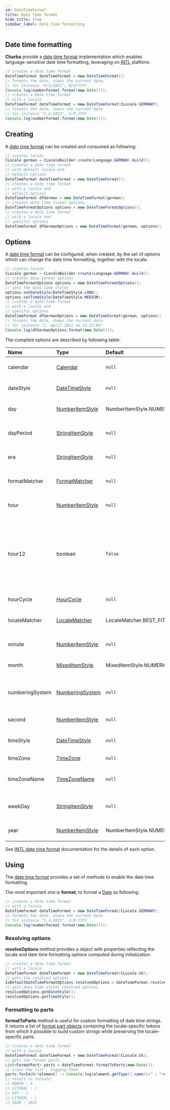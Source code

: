 ```yaml
---
id: DateTimeFormat
title: Date time format
hide_title: true
sidebar_label: Date time formatting
---
```

## Date time formatting

**Charba** provide a [date time format](https://pepstock-org.github.io/Charba/5.2/org/pepstock/charba/client/intl/DateTimeFormat.html) implementation which enables language-sensitive date time formatting, leveraging on [INTL](https://developer.mozilla.org/en-US/docs/Web/JavaScript/Reference/Global_Objects/Intl/DateTimeFormat) platform.

```java
// creates a date time format
DateTimeFormat dateTimeFormat = new DateTimeFormat();
// formats the date, shows the current date, 
// for instance "4/1/2021", M/d/YYYY
Console.log(numberFormat.format(new Date()));
// creates a date time format 
// with a locale
DateTimeFormat dateTimeFormat = new DateTimeFormat(CLocale.GERMANY);
// formats the date, shows the current date 
// for instance "1.4.2021", d.M.YYYY
Console.log(numberFormat.format(new Date()));
```

## Creating

A [date time format](https://pepstock-org.github.io/Charba/5.2/org/pepstock/charba/client/intl/DateTimeFormat.html) can be created and consumed as following: 

```java
// creates locale
CLocale german = CLocaleBuilder.create(Language.GERMAN).build();
// creates a date time format
// with default locale and
// default options
DateTimeFormat dateTimeFormat = new DateTimeFormat();
// creates a date time format
// with a locale and
// default options
DateTimeFormat dfGerman = new DateTimeFormat(german);
// creates date time format options
DateTimeFormatOptions options = new DateTimeFormatOptions();
// creates a date time format
// with a locale and
// specific options
DateTimeFormat dfGermanOptions = new DateTimeFormat(german, options);
```

## Options

A [date time format](https://pepstock-org.github.io/Charba/5.2/org/pepstock/charba/client/intl/DateTimeFormat.html) can be configured, when created, by the set of options which can change the date time formatting, together with the locale.

```java
// creates locale
CLocale german = CLocaleBuilder.create(Language.GERMAN).build();
// creates date format options
DateTimeFormatOptions options = new DateTimeFormatOptions();
// sets the date time styles
options.setDateStyle(DateTimeStyle.LONG);
options.setTimeStyle(DateTimeStyle.MEDIUM);
// creates a date time format
// with a locale and
// specific options
DateTimeFormat dfGermanOptions = new DateTimeFormat(german, options);
// formats the date, shows the current date 
// for instance "1. April 2021 um 12:12:04"
Console.log(dfGermanOptions.format(new Date()));
```

The complete options are described by following table:

| Name | Type | Default | Description
| :- | :- | :- | :-
| calendar | [Calendar](https://pepstock-org.github.io/Charba/5.2/org/pepstock/charba/client/intl/enums/Calendar.html) | `null` | The calendar to use for formatting.
| dateStyle | [DateTimeStyle](https://pepstock-org.github.io/Charba/5.2/org/pepstock/charba/client/intl/enums/DateTimeStyle.html) | `null` | The date style to use when formatting.
| day | [NumberItemStyle](https://pepstock-org.github.io/Charba/5.2/org/pepstock/charba/client/intl/enums/NumberItemStyle.html) | NumberItemStyle.NUMERIC | The representation of the day.
| dayPeriod | [StringItemStyle](https://pepstock-org.github.io/Charba/5.2/org/pepstock/charba/client/intl/enums/StringItemStyle.html) | `null` | The way day periods should be expressed.
| era | [StringItemStyle](https://pepstock-org.github.io/Charba/5.2/org/pepstock/charba/client/intl/enums/StringItemStyle.html) | `null` | The representation of the era.
| formatMatcher | [FormatMatcher](https://pepstock-org.github.io/Charba/5.2/org/pepstock/charba/client/intl/enums/FormatMatcher.html) | `null` | The format matching algorithm to use. 
| hour | [NumberItemStyle](https://pepstock-org.github.io/Charba/5.2/org/pepstock/charba/client/intl/enums/NumberItemStyle.html) | `null` | The representation of the hour. 
| hour12 | boolean | `false` | Whether to use 12-hour time (as opposed to 24-hour time).<br/> This option overrides the `hourCycle` option in case both are present.
| hourCycle | [HourCycle](https://pepstock-org.github.io/Charba/5.2/org/pepstock/charba/client/intl/enums/HourCycle.html) | `null` | The hour cycle to use.
| localeMatcher | [LocaleMatcher](https://pepstock-org.github.io/Charba/5.2/org/pepstock/charba/client/intl/enums/LocaleMatcher.html) | LocaleMatcher.BEST_FIT | The locale matching algorithm to use.
| minute | [NumberItemStyle](https://pepstock-org.github.io/Charba/5.2/org/pepstock/charba/client/intl/enums/NumberItemStyle.html) | `null` | The representation of the minute. 
| month | [MixedItemStyle](https://pepstock-org.github.io/Charba/5.2/org/pepstock/charba/client/intl/enums/MixedItemStyle.html) | MixedItemStyle.NUMERIC | The representation of the month.
| numberingSystem | [NumberingSystem](https://pepstock-org.github.io/Charba/5.2/org/pepstock/charba/client/intl/enums/NumberingSystem.html) | `null` | The numbering system to use for date time formatting. 
| second | [NumberItemStyle](https://pepstock-org.github.io/Charba/5.2/org/pepstock/charba/client/intl/enums/NumberItemStyle.html) | `null` | The representation of the second. 
| timeStyle | [DateTimeStyle](https://pepstock-org.github.io/Charba/5.2/org/pepstock/charba/client/intl/enums/DateTimeStyle.html) | `null` | The time style to use when formatting.
| timeZone | [TimeZone](https://pepstock-org.github.io/Charba/5.2/org/pepstock/charba/client/intl/enums/TimeZone.html) | `null` | The time zone to use.
| timeZoneName | [TimeZoneName](https://pepstock-org.github.io/Charba/5.2/org/pepstock/charba/client/intl/enums/TimeZoneName.html) | `null` | The representation of the time zone name. 
| weekDay | [StringItemStyle](https://pepstock-org.github.io/Charba/5.2/org/pepstock/charba/client/intl/enums/StringItemStyle.html) | `null` | The representation of the weekday.
| year | [NumberItemStyle](https://pepstock-org.github.io/Charba/5.2/org/pepstock/charba/client/intl/enums/NumberItemStyle.html) | NumberItemStyle.NUMERIC | The representation of the year.

See [INTL date time format](https://developer.mozilla.org/en-US/docs/Web/JavaScript/Reference/Global_Objects/Intl/DateTimeFormat/DateTimeFormat#parameters) documentation for the details of each option.

## Using

The [date time format](https://pepstock-org.github.io/Charba/5.2/org/pepstock/charba/client/intl/DateTimeFormat.html) provides a set of methods to enable the date time formatting.

The most important one is **format**, to format a [Date](https://docs.oracle.com/en/java/javase/11/docs/api/java.base/java/util/Date.html) as following:

```java
// creates a date time format 
// with a locale
DateTimeFormat dateTimeFormat = new DateTimeFormat(CLocale.GERMANY);
// formats the date, shows the current date 
// for instance "1.4.2021", d.M.YYYY
Console.log(numberFormat.format(new Date()));
```

### Resolving options

**resolveOptions** method provides a object with properties reflecting the locale and date time formatting options computed during initialization.

```java
// creates a date time format 
// with a locale
DateTimeFormat dateTimeFormat = new DateTimeFormat(CLocale.US);
// gets the resolved options
IsDefaultDateTimeFormatOptions resolvedOptions = dateTimeFormat.resolveOptions();
// gets date time styles resolved options
resolvedOptions.getDateStyle();
resolvedOptions.getTimeStyle();
```

### Formatting to parts

**formatToParts** method is useful for custom formatting of date time strings. It returns a list of [format part objects](https://pepstock-org.github.io/Charba/5.2/org/pepstock/charba/client/intl/FormatPart.html) containing the locale-specific tokens from which it possible to build custom strings while preserving the locale-specific parts.

```java
// creates a date time format 
// with a locale
DateTimeFormat dateTimeFormat = new DateTimeFormat(CLocale.US);
// gets the format parts
List<FormatPart> parts = dateTimeFormat.formatToParts(new Date());
// scans the list , logging them
parts.forEach((element) -> Console.log(element.getType().name()+" : "+element.getValue()));
// result to console:
// MONTH : 4
// LITERAL : /
// DAY : 1
// LITERAL : /
// YEAR : 2021
```
